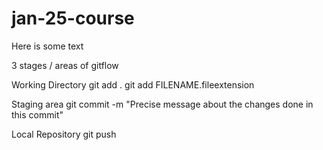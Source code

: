 # jan-25-course

Here is some text

3 stages / areas of gitflow

Working Directory
git add .
git add FILENAME.fileextension

Staging area
git commit -m "Precise message about the changes done in this commit"

Local Repository
git push
